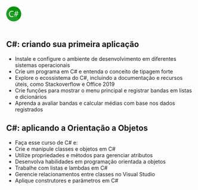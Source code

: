 <div style="display: inline_block"><br>

  <img  alt="C#" height="40" width="40" src="https://raw.githubusercontent.com/github/explore/80688e429a7d4ef2fca1e82350fe8e3517d3494d/topics/csharp/csharp.png">

</div>
<br>
  
 ## C#: criando sua primeira aplicação
* Instale e configure o ambiente de desenvolvimento em diferentes sistemas operacionais
* Crie um programa em C# e entenda o conceito de tipagem forte
* Explore o ecossistema do C#, incluindo a documentação e recursos úteis, como Stackoverflow e Office 2019
* Crie funções para mostrar o menu principal e registrar bandas em listas e dicionários
* Aprenda a avaliar bandas e calcular médias com base nos dados registrados

 ## C#: aplicando a Orientação a Objetos
* Faça esse curso de C# e:
* Crie e manipule classes e objetos em C#
* Utilize propriedades e métodos para gerenciar atributos
* Desenvolva habilidades em programação orientada a objetos
* Trabalhe com listas e lambdas em C#
* Gerencie relacionamentos entre classes no Visual Studio
* Aplique construtores e parâmetros em C#
